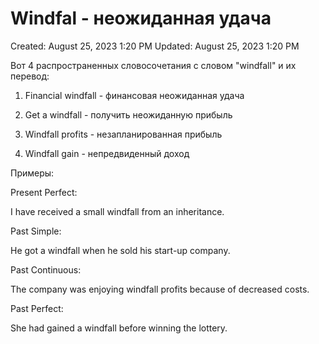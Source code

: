 # Windfal - неожиданная удача

Created: August 25, 2023 1:20 PM
Updated: August 25, 2023 1:20 PM

Вот 4 распространенных словосочетания с словом "windfall" и их перевод:

1. Financial windfall - финансовая неожиданная удача

2. Get a windfall - получить неожиданную прибыль

3. Windfall profits - незапланированная прибыль

4. Windfall gain - непредвиденный доход

Примеры:

Present Perfect:

I have received a small windfall from an inheritance.

Past Simple:

He got a windfall when he sold his start-up company.

Past Continuous:

The company was enjoying windfall profits because of decreased costs.

Past Perfect:

She had gained a windfall before winning the lottery.